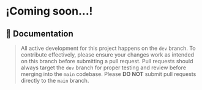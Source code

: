 
# ¡Coming soon...!

## 📄 Documentation

> All active development for this project happens on the `dev` branch. To contribute effectively, please ensure your changes work as intended on this branch before submitting a pull request. Pull requests should always target the `dev` branch for proper testing and review before merging into the `main` codebase. Please **DO NOT** submit pull requests directly to the `main` branch.
